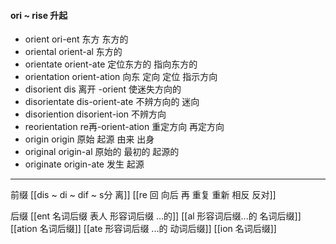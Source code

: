 #### ori ~ rise 升起

- orient  ori-ent 东方 东方的
- oriental orient-al 东方的
- orientate orient-ate 定位东方的 指向东方的
- orientation orient-ation 向东 定向 定位 指示方向
- disorient dis 离开 -orient 使迷失方向的
- disorientate dis-orient-ate 不辨方向的 迷向
- disoriention disorient-ion 不辨方向
- reorientation re再-orient-ation 重定方向 再定方向 
- origin origin 原始 起源 由来  出身
- original origin-al 原始的 最初的 起源的
- originate origin-ate 发生 起源

---
前缀
[[dis  ~ di ~ dif ~ s分 离]]
[[re  回 向后  再 重复 重新 相反 反对]]

后缀
[[ent 名词后缀  表人 形容词后缀 ...的]]
[[al 形容词后缀...的 名词后缀]]
[[ation 名词后缀]]
[[ate 形容词后缀  ...的 动词后缀]]
[[ion  名词后缀]]
